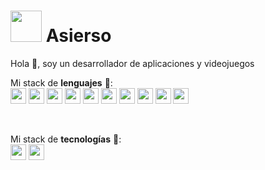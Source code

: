 
<h1><img src="https://avatars.githubusercontent.com/u/33327643?v=4" width="50">&nbsp;Asierso</h1>

Hola 👋, soy un desarrollador de aplicaciones y videojuegos


Mi stack de <b>lenguajes</b> 🚀:<br>
<img src='https://cdn.jsdelivr.net/gh/devicons/devicon@latest/icons/c/c-original.svg' width="25">
<img src='https://cdn.jsdelivr.net/gh/devicons/devicon@latest/icons/cplusplus/cplusplus-original.svg' width="25">
<img src='https://cdn.jsdelivr.net/gh/devicons/devicon@latest/icons/csharp/csharp-original.svg' width="25">
<img src='https://cdn.jsdelivr.net/gh/devicons/devicon@latest/icons/java/java-original.svg' width="25">
<img src='https://cdn.jsdelivr.net/gh/devicons/devicon@latest/icons/html5/html5-original.svg' width="25">
<img src='https://cdn.jsdelivr.net/gh/devicons/devicon@latest/icons/css3/css3-original.svg' width="25">
<img src='https://cdn.jsdelivr.net/gh/devicons/devicon@latest/icons/javascript/javascript-original.svg' width="25">
<img src='https://cdn.jsdelivr.net/gh/devicons/devicon@latest/icons/kotlin/kotlin-original.svg' width="25">
<img src='https://cdn.jsdelivr.net/gh/devicons/devicon@latest/icons/python/python-original.svg' width="25">
<img src='https://cdn.jsdelivr.net/gh/devicons/devicon@latest/icons/sqldeveloper/sqldeveloper-original.svg' width="25">

<br>

Mi stack de <b>tecnologías</b> 🚀:<br>
<img src='https://cdn.jsdelivr.net/gh/devicons/devicon@latest/icons/unity/unity-original.svg' width="25">
<img src='https://cdn.jsdelivr.net/gh/devicons/devicon@latest/icons/swing/swing-original.svg' width="25">
